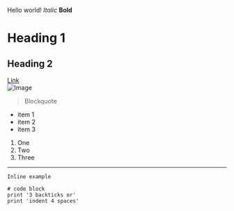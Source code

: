 Hello world!
*Italic* 
**Bold** 
# Heading 1 
## Heading 2
[Link](http://google.com)	
![Image](https://i.redd.it/d5v96dhcaeb51.jpg)	
> Blockquote	
* item 1
* item 2
* item 3
1. One
2. Two
3. Three
---
`Inline example`

```
# code block
print '3 backticks or'
print 'indent 4 spaces'
```
